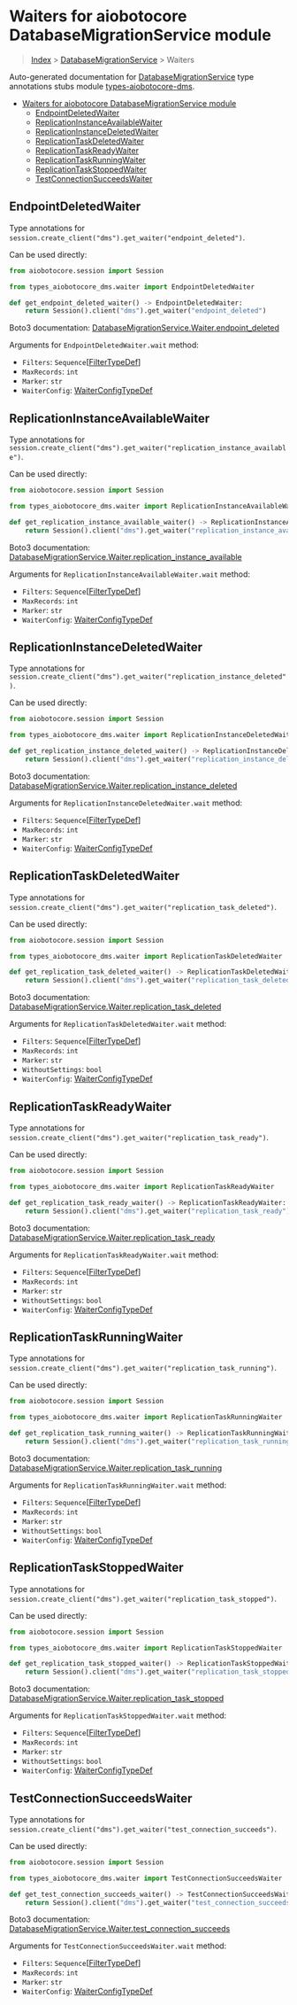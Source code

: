 <a id="waiters-for-aiobotocore-databasemigrationservice-module"></a>

# Waiters for aiobotocore DatabaseMigrationService module

> [Index](..) > [DatabaseMigrationService](.) > Waiters

Auto-generated documentation for
[DatabaseMigrationService](https://boto3.amazonaws.com/v1/documentation/api/latest/reference/services/dms.html#DatabaseMigrationService)
type annotations stubs module
[types-aiobotocore-dms](https://pypi.org/project/types-aiobotocore-dms/).

- [Waiters for aiobotocore DatabaseMigrationService module](#waiters-for-aiobotocore-databasemigrationservice-module)
  - [EndpointDeletedWaiter](#endpointdeletedwaiter)
  - [ReplicationInstanceAvailableWaiter](#replicationinstanceavailablewaiter)
  - [ReplicationInstanceDeletedWaiter](#replicationinstancedeletedwaiter)
  - [ReplicationTaskDeletedWaiter](#replicationtaskdeletedwaiter)
  - [ReplicationTaskReadyWaiter](#replicationtaskreadywaiter)
  - [ReplicationTaskRunningWaiter](#replicationtaskrunningwaiter)
  - [ReplicationTaskStoppedWaiter](#replicationtaskstoppedwaiter)
  - [TestConnectionSucceedsWaiter](#testconnectionsucceedswaiter)

<a id="endpointdeletedwaiter"></a>

## EndpointDeletedWaiter

Type annotations for
`session.create_client("dms").get_waiter("endpoint_deleted")`.

Can be used directly:

```python
from aiobotocore.session import Session

from types_aiobotocore_dms.waiter import EndpointDeletedWaiter

def get_endpoint_deleted_waiter() -> EndpointDeletedWaiter:
    return Session().client("dms").get_waiter("endpoint_deleted")
```

Boto3 documentation:
[DatabaseMigrationService.Waiter.endpoint_deleted](https://boto3.amazonaws.com/v1/documentation/api/latest/reference/services/dms.html#DatabaseMigrationService.Waiter.EndpointDeleted)

Arguments for `EndpointDeletedWaiter.wait` method:

- `Filters`: `Sequence`\[[FilterTypeDef](./type_defs.md#filtertypedef)\]
- `MaxRecords`: `int`
- `Marker`: `str`
- `WaiterConfig`: [WaiterConfigTypeDef](./type_defs.md#waiterconfigtypedef)

<a id="replicationinstanceavailablewaiter"></a>

## ReplicationInstanceAvailableWaiter

Type annotations for
`session.create_client("dms").get_waiter("replication_instance_available")`.

Can be used directly:

```python
from aiobotocore.session import Session

from types_aiobotocore_dms.waiter import ReplicationInstanceAvailableWaiter

def get_replication_instance_available_waiter() -> ReplicationInstanceAvailableWaiter:
    return Session().client("dms").get_waiter("replication_instance_available")
```

Boto3 documentation:
[DatabaseMigrationService.Waiter.replication_instance_available](https://boto3.amazonaws.com/v1/documentation/api/latest/reference/services/dms.html#DatabaseMigrationService.Waiter.ReplicationInstanceAvailable)

Arguments for `ReplicationInstanceAvailableWaiter.wait` method:

- `Filters`: `Sequence`\[[FilterTypeDef](./type_defs.md#filtertypedef)\]
- `MaxRecords`: `int`
- `Marker`: `str`
- `WaiterConfig`: [WaiterConfigTypeDef](./type_defs.md#waiterconfigtypedef)

<a id="replicationinstancedeletedwaiter"></a>

## ReplicationInstanceDeletedWaiter

Type annotations for
`session.create_client("dms").get_waiter("replication_instance_deleted")`.

Can be used directly:

```python
from aiobotocore.session import Session

from types_aiobotocore_dms.waiter import ReplicationInstanceDeletedWaiter

def get_replication_instance_deleted_waiter() -> ReplicationInstanceDeletedWaiter:
    return Session().client("dms").get_waiter("replication_instance_deleted")
```

Boto3 documentation:
[DatabaseMigrationService.Waiter.replication_instance_deleted](https://boto3.amazonaws.com/v1/documentation/api/latest/reference/services/dms.html#DatabaseMigrationService.Waiter.ReplicationInstanceDeleted)

Arguments for `ReplicationInstanceDeletedWaiter.wait` method:

- `Filters`: `Sequence`\[[FilterTypeDef](./type_defs.md#filtertypedef)\]
- `MaxRecords`: `int`
- `Marker`: `str`
- `WaiterConfig`: [WaiterConfigTypeDef](./type_defs.md#waiterconfigtypedef)

<a id="replicationtaskdeletedwaiter"></a>

## ReplicationTaskDeletedWaiter

Type annotations for
`session.create_client("dms").get_waiter("replication_task_deleted")`.

Can be used directly:

```python
from aiobotocore.session import Session

from types_aiobotocore_dms.waiter import ReplicationTaskDeletedWaiter

def get_replication_task_deleted_waiter() -> ReplicationTaskDeletedWaiter:
    return Session().client("dms").get_waiter("replication_task_deleted")
```

Boto3 documentation:
[DatabaseMigrationService.Waiter.replication_task_deleted](https://boto3.amazonaws.com/v1/documentation/api/latest/reference/services/dms.html#DatabaseMigrationService.Waiter.ReplicationTaskDeleted)

Arguments for `ReplicationTaskDeletedWaiter.wait` method:

- `Filters`: `Sequence`\[[FilterTypeDef](./type_defs.md#filtertypedef)\]
- `MaxRecords`: `int`
- `Marker`: `str`
- `WithoutSettings`: `bool`
- `WaiterConfig`: [WaiterConfigTypeDef](./type_defs.md#waiterconfigtypedef)

<a id="replicationtaskreadywaiter"></a>

## ReplicationTaskReadyWaiter

Type annotations for
`session.create_client("dms").get_waiter("replication_task_ready")`.

Can be used directly:

```python
from aiobotocore.session import Session

from types_aiobotocore_dms.waiter import ReplicationTaskReadyWaiter

def get_replication_task_ready_waiter() -> ReplicationTaskReadyWaiter:
    return Session().client("dms").get_waiter("replication_task_ready")
```

Boto3 documentation:
[DatabaseMigrationService.Waiter.replication_task_ready](https://boto3.amazonaws.com/v1/documentation/api/latest/reference/services/dms.html#DatabaseMigrationService.Waiter.ReplicationTaskReady)

Arguments for `ReplicationTaskReadyWaiter.wait` method:

- `Filters`: `Sequence`\[[FilterTypeDef](./type_defs.md#filtertypedef)\]
- `MaxRecords`: `int`
- `Marker`: `str`
- `WithoutSettings`: `bool`
- `WaiterConfig`: [WaiterConfigTypeDef](./type_defs.md#waiterconfigtypedef)

<a id="replicationtaskrunningwaiter"></a>

## ReplicationTaskRunningWaiter

Type annotations for
`session.create_client("dms").get_waiter("replication_task_running")`.

Can be used directly:

```python
from aiobotocore.session import Session

from types_aiobotocore_dms.waiter import ReplicationTaskRunningWaiter

def get_replication_task_running_waiter() -> ReplicationTaskRunningWaiter:
    return Session().client("dms").get_waiter("replication_task_running")
```

Boto3 documentation:
[DatabaseMigrationService.Waiter.replication_task_running](https://boto3.amazonaws.com/v1/documentation/api/latest/reference/services/dms.html#DatabaseMigrationService.Waiter.ReplicationTaskRunning)

Arguments for `ReplicationTaskRunningWaiter.wait` method:

- `Filters`: `Sequence`\[[FilterTypeDef](./type_defs.md#filtertypedef)\]
- `MaxRecords`: `int`
- `Marker`: `str`
- `WithoutSettings`: `bool`
- `WaiterConfig`: [WaiterConfigTypeDef](./type_defs.md#waiterconfigtypedef)

<a id="replicationtaskstoppedwaiter"></a>

## ReplicationTaskStoppedWaiter

Type annotations for
`session.create_client("dms").get_waiter("replication_task_stopped")`.

Can be used directly:

```python
from aiobotocore.session import Session

from types_aiobotocore_dms.waiter import ReplicationTaskStoppedWaiter

def get_replication_task_stopped_waiter() -> ReplicationTaskStoppedWaiter:
    return Session().client("dms").get_waiter("replication_task_stopped")
```

Boto3 documentation:
[DatabaseMigrationService.Waiter.replication_task_stopped](https://boto3.amazonaws.com/v1/documentation/api/latest/reference/services/dms.html#DatabaseMigrationService.Waiter.ReplicationTaskStopped)

Arguments for `ReplicationTaskStoppedWaiter.wait` method:

- `Filters`: `Sequence`\[[FilterTypeDef](./type_defs.md#filtertypedef)\]
- `MaxRecords`: `int`
- `Marker`: `str`
- `WithoutSettings`: `bool`
- `WaiterConfig`: [WaiterConfigTypeDef](./type_defs.md#waiterconfigtypedef)

<a id="testconnectionsucceedswaiter"></a>

## TestConnectionSucceedsWaiter

Type annotations for
`session.create_client("dms").get_waiter("test_connection_succeeds")`.

Can be used directly:

```python
from aiobotocore.session import Session

from types_aiobotocore_dms.waiter import TestConnectionSucceedsWaiter

def get_test_connection_succeeds_waiter() -> TestConnectionSucceedsWaiter:
    return Session().client("dms").get_waiter("test_connection_succeeds")
```

Boto3 documentation:
[DatabaseMigrationService.Waiter.test_connection_succeeds](https://boto3.amazonaws.com/v1/documentation/api/latest/reference/services/dms.html#DatabaseMigrationService.Waiter.TestConnectionSucceeds)

Arguments for `TestConnectionSucceedsWaiter.wait` method:

- `Filters`: `Sequence`\[[FilterTypeDef](./type_defs.md#filtertypedef)\]
- `MaxRecords`: `int`
- `Marker`: `str`
- `WaiterConfig`: [WaiterConfigTypeDef](./type_defs.md#waiterconfigtypedef)
